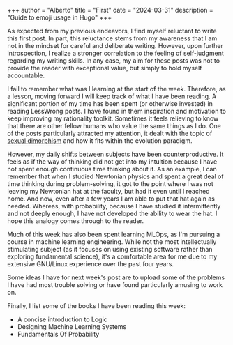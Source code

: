 +++
author = "Alberto"
title = "First"
date = "2024-03-31"
description = "Guide to emoji usage in Hugo"
+++


As expected from my previous endeavors, I find myself reluctant to write this first post. In part, this reluctance stems from my awareness that I am not in the mindset for careful and deliberate writing. However, upon further introspection, I realize a stronger correlation to the feeling of self-judgment regarding my writing skills. In any case, my aim for these posts was not to provide the reader with exceptional value, but simply to hold myself accountable.

I fail to remember what was I learning at the start of the week. Therefore, as a lesson, moving forward I will keep track of what I have been reading.
A significant portion of my time has been spent (or otherwise invested) in reading LessWrong posts. I have found in them inspiration and motivation to keep
improving my rationality toolkit. Sometimes it feels relieving to know that there are other fellow humans who value the same things as I do. One of the posts
particularly attracted my attention, it dealt with the topic of [sexual dimorphism](https://www.lesswrong.com/posts/yA8DWsHJeFZhDcQuo/the-talk-a-brief-explanation-of-sexual-dimorphism) and how it fits within the evolution paradigm.

However, my daily shifts between subjects have been counterproductive. It feels as if the way of thinking did not get into my intuition because I have not spent enough continuous time thinking about it. As an example, I can remember that when I studied Newtonian physics and spent a great deal of time thinking during problem-solving, it got to the point where I was not
leaving my Newtonian hat at the faculty, but had it even until I reached home. And now, even after a few years I am able to put that hat again as needed. Whereas, with
probability, because I have studied it intermittently and not deeply enough, I have not developed the ability to wear the hat. I hope this analogy comes through to the reader.

Much of this week has also been spent learning MLOps, as I'm pursuing a course in machine learning engineering. While not the most intellectually stimulating subject (as it focuses on using existing software rather than exploring fundamental science), it's a comfortable area for me due to my extensive GNU/Linux experience over the past four years.

Some ideas I have for next week's post are to upload some of the problems I have had most trouble solving or have found particularly amusing to work on.

Finally, I list some of the books I have been reading this week:

- A concise introduction to Logic
- Designing Machine Learning Systems
- Fundamentals Of Probability
